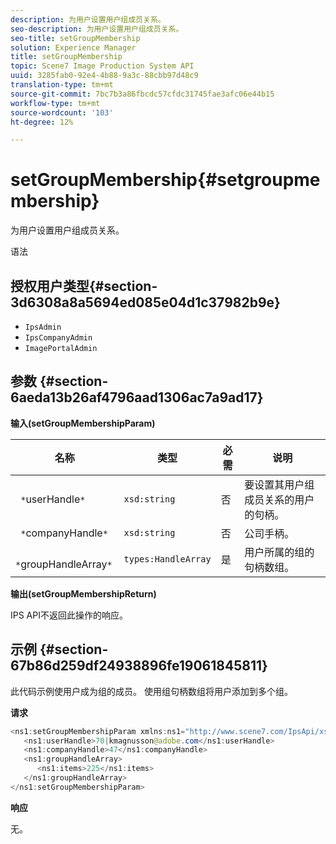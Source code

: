 ```yaml
---
description: 为用户设置用户组成员关系。
seo-description: 为用户设置用户组成员关系。
seo-title: setGroupMembership
solution: Experience Manager
title: setGroupMembership
topic: Scene7 Image Production System API
uuid: 3285fab0-92e4-4b88-9a3c-88cbb97d48c9
translation-type: tm+mt
source-git-commit: 7bc7b3a86fbcdc57cfdc31745fae3afc06e44b15
workflow-type: tm+mt
source-wordcount: '103'
ht-degree: 12%

---
```



# setGroupMembership{#setgroupmembership}

为用户设置用户组成员关系。

语法

## 授权用户类型{#section-3d6308a8a5694ed085e04d1c37982b9e}

* `IpsAdmin`
* `IpsCompanyAdmin`
* `ImagePortalAdmin`

## 参数 {#section-6aeda13b26af4796aad1306ac7a9ad17}

**输入(setGroupMembershipParam)**

| 名称 | 类型 | 必需 | 说明 |
|---|---|---|---|
| ` *`userHandle`*` | `xsd:string` | 否 | 要设置其用户组成员关系的用户的句柄。 |
| ` *`companyHandle`*` | `xsd:string` | 否 | 公司手柄。 |
| ` *`groupHandleArray`*` | `types:HandleArray` | 是 | 用户所属的组的句柄数组。 |

**输出(setGroupMembershipReturn)**

IPS API不返回此操作的响应。

## 示例 {#section-67b86d259df24938896fe19061845811}

此代码示例使用户成为组的成员。 使用组句柄数组将用户添加到多个组。

**请求**

```java
<ns1:setGroupMembershipParam xmlns:ns1="http://www.scene7.com/IpsApi/xsd">
   <ns1:userHandle>70|kmagnusson@adobe.com</ns1:userHandle>
   <ns1:companyHandle>47</ns1:companyHandle>
   <ns1:groupHandleArray>
      <ns1:items>225</ns1:items>
   </ns1:groupHandleArray>
</ns1:setGroupMembershipParam>
```

**响应**

无。
